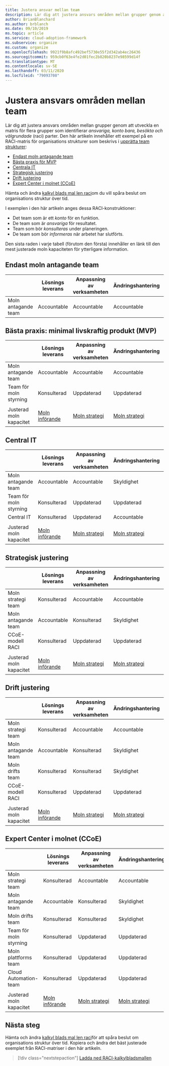 ```yaml
---
title: Justera ansvar mellan team
description: Lär dig att justera ansvars områden mellan grupper genom att utveckla en matris för flera grupper som identifierar ansvariga, konto bara, besökta och välgrundade (RACI) parter.
author: BrianBlanchard
ms.author: brblanch
ms.date: 09/10/2019
ms.topic: article
ms.service: cloud-adoption-framework
ms.subservice: organize
ms.custom: organize
ms.openlocfilehash: 9921f9b8afc492bef5730e55f2d342ab4ec26436
ms.sourcegitcommit: 959cb0f63e4fe2d01fec2b820b8237e98599d14f
ms.translationtype: MT
ms.contentlocale: sv-SE
ms.lasthandoff: 03/11/2020
ms.locfileid: "79093708"
---
```

# <a name="align-responsibilities-across-teams"></a>Justera ansvars områden mellan team

Lär dig att justera ansvars områden mellan grupper genom att utveckla en matris för flera grupper som identifierar *ansvariga, konto bara, besökta och välgrundade* (raci) parter. Den här artikeln innehåller ett exempel på en RACI-matris för organisations strukturer som beskrivs i [upprätta team strukturer](./organization-structures.md):

- [Endast moln antagande team](#cloud-adoption-team-only)
- [Bästa praxis för MVP](#best-practice-minimum-viable-product-mvp)
- [Centrala IT](#central-it)
- [Strategisk justering](#strategic-alignment)
- [Drift justering](#operational-alignment)
- [Expert Center i molnet (CCoE)](#cloud-center-of-excellence-ccoe)

Hämta och ändra [kalkyl blads mal len raci](https://archcenter.blob.core.windows.net/cdn/fusion/management/raci-template.xlsx)om du vill spåra beslut om organisations struktur över tid.

I exemplen i den här artikeln anges dessa RACI-konstruktioner:

- Det team som är ett *konto* för en funktion.
- De team som är *ansvariga* för resultatet.
- Team som bör *konsulteras* under planeringen.
- De team som bör *informeras* när arbetet har slutförts.

Den sista raden i varje tabell (förutom den första) innehåller en länk till den mest justerade moln kapaciteten för ytterligare information.

## <a name="cloud-adoption-team-only"></a>Endast moln antagande team

|  |Lösnings leverans  |Anpassning av verksamheten  |Ändringshantering  |Lösnings åtgärder  |Styrning |Plattforms förfallo tid  |Plattformsdrift  |Plattforms automatisering  |
|---------|---------|---------|---------|---------|---------|---------|---------|---------|
|Moln antagande team |Accountable|Accountable|Accountable|Accountable|Accountable|Accountable|Accountable|Accountable|

## <a name="best-practice-minimum-viable-product-mvp"></a>Bästa praxis: minimal livskraftig produkt (MVP)

|  |Lösnings leverans  |Anpassning av verksamheten  |Ändringshantering  |Lösnings åtgärder  |Styrning |Plattforms förfallo tid  |Plattformsdrift  |Plattforms automatisering  |
|---------|---------|---------|---------|---------|---------|---------|---------|---------|
|Moln antagande team|Accountable|Accountable|Accountable|Accountable|Konsulterad|Konsulterad|Konsulterad|Uppdaterad|
|Team för moln styrning|Konsulterad|Uppdaterad|Uppdaterad|Uppdaterad|Accountable|Accountable|Accountable|Accountable|
||||||||||
|Justerad moln kapacitet|[Moln införande](./cloud-adoption.md)|[Moln strategi](./cloud-strategy.md)|[Moln strategi](./cloud-strategy.md)|[Moln åtgärder](./cloud-operations.md)|[CCoE](./cloud-center-of-excellence.md)-[moln styrning](./cloud-governance.md)|[CCoE](./cloud-center-of-excellence.md)-[Cloud Platform](./cloud-platform.md)|[CCoE](./cloud-center-of-excellence.md)-[Cloud Platform](./cloud-platform.md)|[CCoE](./cloud-center-of-excellence.md)-[Cloud Automation](./cloud-automation.md)|

## <a name="central-it"></a>Central IT

| |Lösnings leverans  |Anpassning av verksamheten  |Ändringshantering  |Lösnings åtgärder  |Styrning |Plattforms förfallo tid  |Plattformsdrift  |Plattforms automatisering  |
|---------|---------|---------|---------|---------|---------|---------|---------|---------|
|Moln antagande team  |Accountable|Accountable|Skyldighet    |Skyldighet|Uppdaterad   |Uppdaterad   |Uppdaterad   |Uppdaterad   |
|Team för moln styrning|Konsulterad  |Uppdaterad   |Uppdaterad   |Uppdaterad   |Accountable|Konsulterad  |Skyldighet|Uppdaterad   |
|Central IT           |Konsulterad  |Uppdaterad   |Accountable   |Accountable   |Skyldighet  |Accountable|Accountable|Accountable|
||||||||||
|Justerad moln kapacitet|[Moln införande](./cloud-adoption.md)|[Moln strategi](./cloud-strategy.md)|[Moln strategi](./cloud-strategy.md)|[Moln åtgärder](./cloud-operations.md)|[Molnstyrning](./cloud-governance.md)|[Centrala IT](./central-it.md)|[Centrala IT](./central-it.md)|[Centrala IT](./central-it.md)|

## <a name="strategic-alignment"></a>Strategisk justering

|  |Lösnings leverans  |Anpassning av verksamheten  |Ändringshantering  |Lösnings åtgärder  |Styrning |Plattforms förfallo tid  |Plattformsdrift  |Plattforms automatisering  |
|---------|---------|---------|---------|---------|---------|---------|---------|---------|
|Moln strategi team  |Konsulterad  |Accountable|Accountable|Konsulterad  |Konsulterad  |Uppdaterad   |Uppdaterad   |Uppdaterad   |
|Moln antagande team  |Accountable|Konsulterad  |Skyldighet|Accountable|Uppdaterad   |Uppdaterad   |Uppdaterad   |Uppdaterad   |
|CCoE-modell RACI      |Konsulterad  |Uppdaterad   |Uppdaterad   |Uppdaterad   |Accountable|Accountable|Accountable|Accountable|
||||||||||
|Justerad moln kapacitet|[Moln införande](./cloud-adoption.md)|[Moln strategi](./cloud-strategy.md)|[Moln strategi](./cloud-strategy.md)|[Moln åtgärder](./cloud-operations.md)|[CCoE](./cloud-center-of-excellence.md)-[moln styrning](./cloud-governance.md)|[CCoE](./cloud-center-of-excellence.md)-[Cloud Platform](./cloud-platform.md)|[CCoE](./cloud-center-of-excellence.md)-[Cloud Platform](./cloud-platform.md)|[CCoE](./cloud-center-of-excellence.md)-[Cloud Automation](./cloud-automation.md)|

## <a name="operational-alignment"></a>Drift justering

|  |Lösnings leverans  |Anpassning av verksamheten  |Ändringshantering  |Lösnings åtgärder  |Styrning |Plattforms förfallo tid  |Plattformsdrift  |Plattforms automatisering  |
|---------|---------|---------|---------|---------|---------|---------|---------|---------|
|Moln strategi team  |Konsulterad  |Accountable|Accountable|Konsulterad  |Konsulterad  |Uppdaterad   |Uppdaterad   |Uppdaterad   |
|Moln antagande team  |Accountable|Konsulterad  |Skyldighet|Konsulterad  |Uppdaterad   |Uppdaterad   |Uppdaterad   |Uppdaterad   |
|Moln drifts team|Konsulterad  |Konsulterad  |Skyldighet|Accountable|Konsulterad  |Uppdaterad   |Accountable|Konsulterad  |
|CCoE-modell RACI      |Konsulterad  |Uppdaterad   |Uppdaterad   |Uppdaterad   |Accountable|Accountable|Skyldighet|Accountable|
||||||||||
|Justerad moln kapacitet|[Moln införande](./cloud-adoption.md)|[Moln strategi](./cloud-strategy.md)|[Moln strategi](./cloud-strategy.md)|[Moln åtgärder](./cloud-operations.md)|[CCoE](./cloud-center-of-excellence.md)-[moln styrning](./cloud-governance.md)|[CCoE](./cloud-center-of-excellence.md)-[Cloud Platform](./cloud-platform.md)|[CCoE](./cloud-center-of-excellence.md)-[Cloud Platform](./cloud-platform.md)|[CCoE](./cloud-center-of-excellence.md)-[Cloud Automation](./cloud-automation.md)|

## <a name="cloud-center-of-excellence-ccoe"></a>Expert Center i molnet (CCoE)

|  |Lösnings leverans  |Anpassning av verksamheten  |Ändringshantering  |Lösnings åtgärder  |Styrning |Plattforms förfallo tid  |Plattformsdrift  |Plattforms automatisering  |
|---------|---------|---------|---------|---------|---------|---------|---------|---------|
|Moln strategi team  |Konsulterad  |Accountable|Accountable|Konsulterad  |Konsulterad  |Uppdaterad   |Uppdaterad   |Uppdaterad   |
|Moln antagande team  |Accountable|Konsulterad  |Skyldighet|Konsulterad  |Uppdaterad   |Uppdaterad   |Uppdaterad   |Uppdaterad   |
|Moln drifts team|Konsulterad  |Konsulterad  |Skyldighet|Accountable|Konsulterad  |Uppdaterad   |Accountable|Konsulterad  |
|Team för moln styrning|Konsulterad  |Uppdaterad   |Uppdaterad   |Konsulterad  |Accountable|Konsulterad  |Skyldighet|Uppdaterad   |
|Moln plattforms team  |Konsulterad  |Uppdaterad   |Uppdaterad   |Konsulterad  |Konsulterad  |Accountable|Skyldighet|Skyldighet|
|Cloud Automation-team|Konsulterad  |Uppdaterad   |Uppdaterad   |Uppdaterad   |Konsulterad  |Skyldighet|Skyldighet|Accountable|
||||||||||
|Justerad moln kapacitet|[Moln införande](./cloud-adoption.md)|[Moln strategi](./cloud-strategy.md)|[Moln strategi](./cloud-strategy.md)|[Moln åtgärder](./cloud-operations.md)|[CCoE](./cloud-center-of-excellence.md)-[moln styrning](./cloud-governance.md)|[CCoE](./cloud-center-of-excellence.md)-[Cloud Platform](./cloud-platform.md)|[CCoE](./cloud-center-of-excellence.md)-[Cloud Platform](./cloud-platform.md)|[CCoE](./cloud-center-of-excellence.md)-[Cloud Automation](./cloud-automation.md)|

## <a name="next-steps"></a>Nästa steg

Hämta och ändra [kalkyl blads mal len raci](https://archcenter.blob.core.windows.net/cdn/fusion/management/raci-template.xlsx)för att spåra beslut om organisations struktur över tid. Kopiera och ändra det bäst justerade exemplet från RACI-matriser i den här artikeln.

> [!div class="nextstepaction"]
> [Ladda ned RACI-kalkylbladsmallen](https://archcenter.blob.core.windows.net/cdn/fusion/management/raci-template.xlsx)

